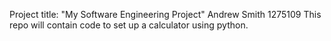 Project title: "My Software Engineering Project"
Andrew Smith 1275109
This repo will contain code to set up a calculator using python.
